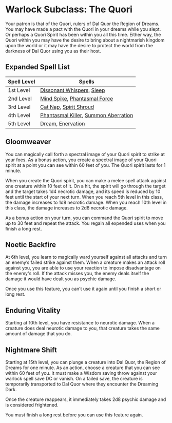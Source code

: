# Warlock Subclass: The Quori

Your patron is that of the Quori, rulers of Dal Quor the Region of Dreams. You may have made a pact with the Quori in your dreams while you slept. Or perhaps a Quori Spirit has been within you all this time. Either way, the Quori within you may have the desire to bring about a nightmarish kingdom upon the world or it may have the desire to protect the world from the darkness of Dal Quor using you as their host.


## Expanded Spell List ##

Spell Level  |  Spells
----------   |  ----------
1st Level    |  [Dissonant Whispers](https://www.dndbeyond.com/spells/dissonant-whispers), [Sleep](https://www.dndbeyond.com/spells/sleep)
2nd Level    |  [Mind Spike](https://www.dndbeyond.com/spells/mind-spike), [Phantasmal Force](https://www.dndbeyond.com/spells/phantasmal-force)
3rd Level    |  [Cat Nap](https://www.dndbeyond.com/spells/catnap), [Spirit Shroud](https://www.dndbeyond.com/spells/spirit-shroud)
4th Level    |  [Phantasmal Killer](https://www.dndbeyond.com/spells/phantasmal-killer), [Summon Aberration](https://www.dndbeyond.com/spells/summon-aberration)
5th Level    |  [Dream](https://www.dndbeyond.com/spells/dream), [Enervation](https://www.dndbeyond.com/spells/enervation)

## Gloomweaver ##
You can magically call forth a spectral image of your Quori spirit to strike at your foes. As a bonus action, you create a spectral image of your Quori spirit at a point you can see within 60 feet of you. The Quori spirit lasts for 1 minute.

When you create the Quori spirit, you can make a melee spell attack against one creature within 10 feet of it. On a hit, the spirit will go through the target and the target takes 1d4 necrotic damage, and its speed is reduced by 10 feet until the start of your next turn. When you reach 5th level in this class, the damage increases to 1d8 necrotic damage. When you reach 10th level in this class, the damage increases to 2d8 necrotic damage.

As a bonus action on your turn, you can command the Quori spirit to move up to 30 feet and repeat the attack. You regain all expended uses when you finish a long rest.

## Noetic Backfire ##
At 6th level, you learn to magically ward yourself against all attacks and turn an enemy’s failed strike against them. When a creature makes an attack roll against you, you are able to use your reaction to impose disadvantage on the enemy's roll. If the attack misses you, the enemy deals itself the damage it would have dealt you as psychic damage.

Once you use this feature, you can’t use it again until you finish a short or long rest.

## Enduring Vitality ##

Starting at 10th level, you have resistance to neurotic damage. When a creature does deal neurotic damage to you, that creature takes the same amount of damage that you do.

## Nightmare Shift ##

Starting at 15th level, you can plunge a creature into Dal Quor, the Region of Dreams for one minute. As an action, choose a creature that you can see within 60 feet of you. It must make a Wisdom saving throw against your warlock spell save DC or vanish. On a failed save, the creature is temporarily transported to Dal Quor where they encounter the Dreaming Dark.

Once the creature reappears, it immediately takes 2d8 psychic damage and is considered frightened. 

You must finish a long rest before you can use this feature again.
